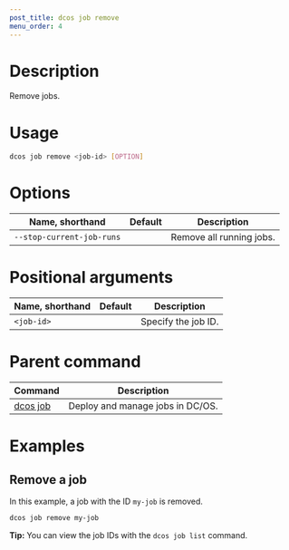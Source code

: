 ```yaml
---
post_title: dcos job remove
menu_order: 4
---
```

    
# Description
Remove jobs.

# Usage

```bash
dcos job remove <job-id> [OPTION]
```

# Options

| Name, shorthand | Default | Description |
|---------|-------------|-------------|
| `--stop-current-job-runs`   |             |  Remove all running jobs. |

# Positional arguments

| Name, shorthand | Default | Description |
|---------|-------------|-------------|
| `<job-id>`   |             |  Specify the job ID. |

# Parent command

| Command | Description |
|---------|-------------|
| [dcos job](/docs/1.9/usage/cli/command-reference/dcos-job/) |  Deploy and manage jobs in DC/OS. |

# Examples

## Remove a job

In this example, a job with the ID `my-job` is removed.

```bash
dcos job remove my-job
```

**Tip:** You can view the job IDs with the `dcos job list` command.